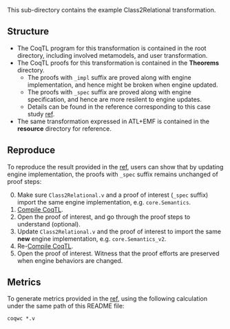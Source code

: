 This sub-directory contains the example Class2Relational transformation.

Structure
------

* The CoqTL program for this transformation is contained in the root directory, including involved metamodels, and user transformation.
* The CoqTL proofs for this transformation is contained in the **Theorems** directory.
  * The proofs with `_impl` suffix are proved along with engine implementation, and hence might be broken when engine updated.
  * The proofs with `_spec` suffix are proved along with engine specification, and hence are more resilent to engine updates.
  * Details can be found in the reference corresponding to this case study [ref]().
* The same transformation expressed in ATL+EMF is contained in the **resource** directory for reference.

Reproduce
------
To reproduce the result provided in the [ref](), users can show that by updating engine implementation, the proofs with `_spec` suffix remains unchanged of proof steps:

0. Make sure `Class2Relational.v` and a proof of interest (`_spec` suffix) import the same engine implementation, e.g. `core.Semantics`.
1. [Compile CoqTL]().
2. Open the proof of interest, and go through the proof steps to understand (optional).
3. Update `Class2Relational.v` and the proof of interest to import the same **new** engine implementation, e.g. `core.Semantics_v2`.
3. Re-[Compile CoqTL]().
4. Open the proof of interest. Witness that the proof efforts are preserved when engine behaviors are changed.

Metrics
------

To generate metrics provided in the [ref](), using the following calculation under the same path of this README file:

```
coqwc *.v
```

